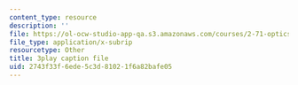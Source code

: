 ```yaml
---
content_type: resource
description: ''
file: https://ol-ocw-studio-app-qa.s3.amazonaws.com/courses/2-71-optics-spring-2009/2743f33f6ede5c3d81021f6a82bafe05_W-7gI87IG1A.vtt
file_type: application/x-subrip
resourcetype: Other
title: 3play caption file
uid: 2743f33f-6ede-5c3d-8102-1f6a82bafe05
---
```

